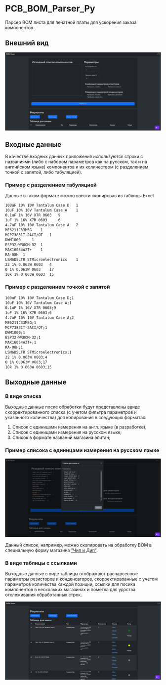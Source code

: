 # PCB_BOM_Parser_Py
Парсер BOM листа для печатной платы для ускорения заказа компонентов

## Внешний вид

![Внешний вид](Resources/view_example.png)


## Входные данные
В качестве входных данных приложения используются строки с названиями (либо с набором параметров как на русском, так и на английском языке) компонентов и их количеством (с разделением точкой с запятой, либо табуляцией).

### Пример с разделением табуляцией

Данные в таком формате можно ввести скопировав из таблицы Excel
```
100uF 10% 10V Tantalum Case D 	1
10uF 10% 16V Tantalum Case A 	1
0.1uF 1% 16V X7R 0603 	9
1uF 1% 16V X7R 0603 	6
4.7uF 10% 10V Tantalum Case A 	2
ME6211C33M5G 	1
MCP73831T-2ACI/OT 	1
DWM1000 	1
ESP32-WROOM-32 	1
MAX16054AZT+ 	1
RA-08H 	1
LSM6DSLTR STMicroelectronics 	1
22 1% 0.063W 0603 	4
0 1% 0.063W 0603 	17
10k 1% 0.063W 0603 	15
```

### Пример с разделением точкой с запятой
```
100uF 10% 10V Tantalum Case D;1
10uF 10% 16V Tantalum Case A;1
0.1uF 1% 16V X7R 0603;9
1uF 1% 16V X7R 0603;6
4.7uF 10% 10V Tantalum Case A;2
ME6211C33M5G;1
MCP73831T-2ACI/OT;1
DWM1000;1
ESP32-WROOM-32;1
MAX16054AZT+;1
RA-08H;1
LSM6DSLTR STMicroelectronics;1
22 1% 0.063W 0603;4
0 1% 0.063W 0603;17
10k 1% 0.063W 0603;15
```


## Выходные данные

### В виде списка
Выходные данные после обработки будут представлены ввиде скорректированного списка (с учетом фильтра параметров и указанного количества) для копирования в следующих форматах:

1. Список с единицами измерения на англ. языке (в разработке);
2. Список с единицами измерения на русском языке;
3. Список в формате названий магазина элитан;

### Пример списока с единицами измерения на русском языке

![Пример списока с единицами измерения на русском языке](Resources/out_modal_example.png)

Данный список, например, можно скопировать на обработку BOM в специальную форму магазина ["Чип и Дип"](https://www.chipdip.ru/specs).



### В виде таблицы с ссылками

Выходные данные в виде таблицы отображают распарсенные параметры резисторов и конденсаторов, скорректирвоанные с учетом параметров количества каждой позиции, ссылки для посика компонентов в нескольких магазинах и пометка для удоства отслеживания обработанных строк.

![Пример выходных данных в виде таблицы](Resources/out_table_example.png)
